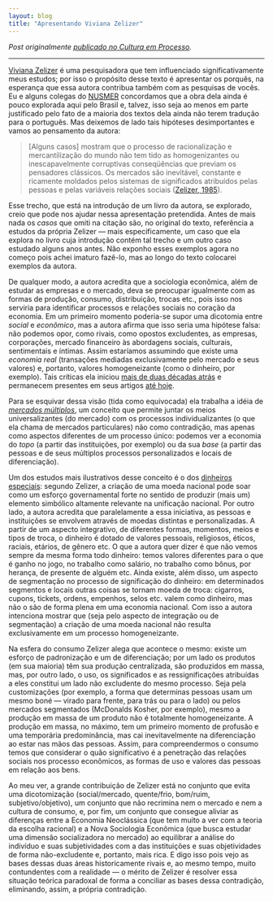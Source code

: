 ```yaml
---
layout: blog
title: "Apresentando Viviana Zelizer"
---
```


_Post originalmente [publicado no Cultura em Processo](http://www.meiaduzia.com.br/culturaemprocesso/2008/10/12/apresentando-viviana-zelizer/)._

* * *

[Viviana Zelizer](http://sociology.princeton.edu/faculty/viviana-a-zelizer) é uma pesquisadora que tem influenciado significativamente meus estudos; por isso o propósito desse texto é apresentar os porquês, na esperança que essa autora contribua também com as pesquisas de vocês. Eu e alguns colegas do [<acronym title="Núcleo de Estudos Sociológicos dos Mercados">NUSMER</acronym>](http://www.nusmer.ufsc.br/) concordamos que a obra dela ainda é pouco explorada aqui pelo Brasil e, talvez, isso seja ao menos em parte justificado pelo fato de a maioria dos textos dela ainda não terem tradução para o português. Mas deixemos de lado tais hipóteses desimportantes e vamos ao pensamento da autora:

> [Alguns casos] mostram que o processo de racionalização e mercantilização do mundo não tem tido as homogenizantes ou inescapavelmente corruptivas conseqüências que previam os pensadores clássicos. Os mercados são inevitável, constante e ricamente moldados pelos sistemas de significados atribuídos pelas pessoas e pelas variáveis relações sociais (<a href="https://books.google.com.br/books?id=A1aPkWWtyG4C&lpg=PP1&dq=The%20Changing%20Social%20Value%20of%20Children&pg=PR3#v=onepage&q&f=false" title="Pricing the Priceless Child: The Changing Social Value of Children
By Viviana A. Rotman Zelizer">Zelizer, 1985</a>).

Esse trecho, que está na introdução de um livro da autora, se explorado, creio que pode nos ajudar nessa apresentação pretendida. Antes de mais nada os _casos_ que omiti na citação são, no original do texto, referência a estudos da própria Zelizer — mais especificamente, um caso que ela explora no livro cuja introdução contém tal trecho e um outro caso estudado alguns anos antes. Não exponho esses exemplos agora no começo pois achei imaturo fazê-lo, mas ao longo do texto colocarei exemplos da autora.

De qualquer modo, a autora acredita que a sociologia econômica, além de estudar as empresas e o mercado, deva se preocupar igualmente com as formas de produção, consumo, distribuição, trocas etc., pois isso nos serviria para identificar processos e relações sociais no coração da economia. Em um primeiro momento poderia-se supor uma dicotomia entre _social_ e _econômico_, mas a autora afirma que isso seria uma hipótese falsa: não podemos opor, como rivais, como opostos excludentes, as empresas, corporações, mercado financeiro às abordagens sociais, culturais, sentimentais e íntimas. Assim estaríamos assumindo que existe uma _economia real_ (transações mediadas exclusivamente pelo mercado e seus valores) e, portanto, valores homogeneizante (como o dinheiro, por exemplo). Tais críticas ela iniciou [mais de duas décadas atrás](http://web.ebscohost.com/ehost/viewarticle?data=dGJyMPPp44rp2%2fdV0%2bnjisfk5Ie46bBKs6%2b2SrKk63nn5Kx95uXxjL6nrkevqK1Krqa2OK%2bwrky4qbI4zsOkjPDX7Ivf2fKB7eTnfLurtU%2b2p7BMt66khN%2fk5VXj5KR84LPxgeac8nnls79mpNfsVa%2bmtVG1qLBIpNztiuvX8lXk6%2bqE8tv2jAAA&hid=117 "[1988] Beyond the polemics on the market: establishing a theoretical and empirical agenda") e permanecem presentes em seus artigos [até hoje](http://abs.sagepub.com/cgi/content/abstract/50/8/1056 "[2007] Pasts and futures of economic sociology").

Para se esquivar dessa visão (tida como equivocada) ela trabalha a idéia de [_mercados múltiplos_](http://books.google.com/books?id=JWUn0UWBn00C&printsec=frontcover&dq=diversity+and+its+discontents&ei=9DHySOXROILysQPprrXxBg&sig=ACfU3U3dbnSSWxIfm9dBJlzwg1tqzLDMhg#PPA193,M1 "Multiple markets: multiple cultures"), um conceito que permite juntar os meios universalizantes (do mercado) com os processos individualizantes (o que ela chama de mercados particulares) não como contradição, mas apenas como aspectos diferentes de um processo único: podemos ver a economia do _topo_ (a partir das instituições, por exemplo) ou da sua _base_ (a partir das pessoas e de seus múltiplos processos personalizados e locais de diferenciação).

Um dos estudos mais ilustrativos desse conceito é o dos [dinheiros especiais](http://www.jstor.org/stable/2780903 "The social meaning of money: special monies"): segundo Zelizer, a criação de uma moeda nacional pode soar como um esforço governamental forte no sentido de produzir (mais um) elemento simbólico altamente relevante na unificação nacional. Por outro lado, a autora acredita que paralelamente a essa iniciativa, as pessoas e instituições se envolvem através de moedas distintas e personalizadas. A partir de um aspecto integrativo, de diferentes formas, momentos, meios e tipos de troca, o dinheiro é dotado de valores pessoais, religiosos, éticos, raciais, etários, de gênero etc. O que a autora quer dizer é que não vemos sempre da mesma forma todo dinheiro: temos valores diferentes para o que é ganho no jogo, no trabalho como salário, no trabalho como bônus, por herança, de presente de alguém etc. Ainda existe, além disso, um aspecto de segmentação no processo de significação do dinheiro: em determinados segmentos e locais outras coisas se tornam moeda de troca: cigarros, cupons, tickets, ordens, empenhos, selos etc. valem como dinheiro, mas não o são de forma plena em uma economia nacional. Com isso a autora intenciona mostrar que (seja pelo aspecto de integração ou de segmentação) a criação de uma moeda nacional não resulta exclusivamente em um processo homogeneizante.

Na esfera do consumo Zelizer alega que acontece o mesmo: existe um esforço de padronização e um de diferenciação; por um lado os produtos (em sua maioria) têm sua produção centralizada, são produzidos em massa, mas, por outro lado, o uso, os significados e as ressignificações atribuídas a eles constitui um lado não excludente do mesmo processo. Seja pela customizações (por exemplo, a forma que determinas pessoas usam um mesmo boné — virado para frente, para trás ou para o lado) ou pelos mercados segmentados (McDonalds Kosher, por exemplo), mesmo a produção em massa de um produto não é totalmente homogeneizante. A produção em massa, no máximo, tem um primeiro momento de profusão e uma temporária predominância, mas cai inevitavelmente na diferenciação ao estar nas mãos das pessoas. Assim, para compreendermos o consumo temos que considerar o quão significativo é a penetração das relações sociais nos processo econômicos, as formas de uso e valores das pessoas em relação aos bens.

Ao meu ver, a grande contribuição de Zelizer está no conjunto que evita uma dicotomização (social/mercado, quente/frio, bom/ruim, subjetivo/objetivo), um conjunto que não recrimina nem o mercado e nem a cultura de consumo, e, por fim, um conjunto que consegue aliviar as diferenças entre a Economia Neoclássica (que tem muito a ver com a teoria da escolha racional) e a Nova Sociologia Econômica (que busca estudar uma dimensão socializadora no mercado) ao equilibrar a análise do indivíduo e suas subjetividades com a das instituições e suas objetividades de forma não-excludente e, portanto, mais rica. E digo isso pois vejo as bases dessas duas áreas historicamente rivais e, ao mesmo tempo, muito contundentes com a realidade — o mérito de Zelizer é resolver essa situação teórica paradoxal de forma a conciliar as bases dessa contradição, eliminando, assim, a própria contradição.
